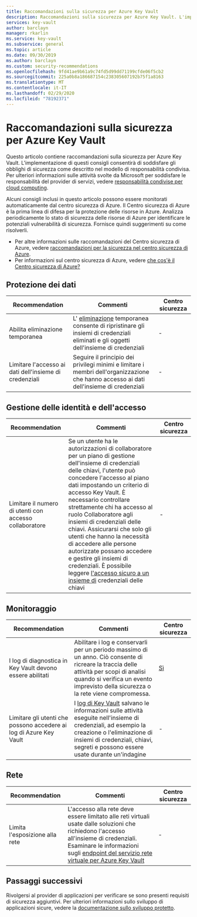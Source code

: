 ```yaml
---
title: Raccomandazioni sulla sicurezza per Azure Key Vault
description: Raccomandazioni sulla sicurezza per Azure Key Vault. L'implementazione di queste linee guida consente di soddisfare gli obblighi di sicurezza come descritto nel modello di responsabilità condivisa
services: key-vault
author: barclayn
manager: rkarlin
ms.service: key-vault
ms.subservice: general
ms.topic: article
ms.date: 09/30/2019
ms.author: barclayn
ms.custom: security-recommendations
ms.openlocfilehash: 9fd41ae9b61a9c74fd5d99dd71199cfde06f5cb2
ms.sourcegitcommit: 225a0b8a186687154c238305607192b75f1a8163
ms.translationtype: MT
ms.contentlocale: it-IT
ms.lasthandoff: 02/29/2020
ms.locfileid: "78192371"
---
```

# <a name="security-recommendations-for-azure-key-vault"></a>Raccomandazioni sulla sicurezza per Azure Key Vault

Questo articolo contiene raccomandazioni sulla sicurezza per Azure Key Vault. L'implementazione di questi consigli consentirà di soddisfare gli obblighi di sicurezza come descritto nel modello di responsabilità condivisa. Per ulteriori informazioni sulle attività svolte da Microsoft per soddisfare le responsabilità del provider di servizi, vedere [responsabilità condivise per cloud computing](https://gallery.technet.microsoft.com/Shared-Responsibilities-81d0ff91).

Alcuni consigli inclusi in questo articolo possono essere monitorati automaticamente dal centro sicurezza di Azure. Il Centro sicurezza di Azure è la prima linea di difesa per la protezione delle risorse in Azure. Analizza periodicamente lo stato di sicurezza delle risorse di Azure per identificare le potenziali vulnerabilità di sicurezza. Fornisce quindi suggerimenti su come risolverli.

- Per altre informazioni sulle raccomandazioni del Centro sicurezza di Azure, vedere [raccomandazioni per la sicurezza nel centro sicurezza di Azure](../security-center/security-center-recommendations.md).
- Per informazioni sul centro sicurezza di Azure, vedere [che cos'è il Centro sicurezza di Azure?](../security-center/security-center-intro.md)

## <a name="data-protection"></a>Protezione dei dati

| Recommendation | Commenti | Centro sicurezza |
|-|----|--|
|Abilita eliminazione temporanea | L' [eliminazione](key-vault-ovw-soft-delete.md) temporanea consente di ripristinare gli insiemi di credenziali eliminati e gli oggetti dell'insieme di credenziali |  - |
| Limitare l'accesso ai dati dell'insieme di credenziali  | Seguire il principio dei privilegi minimi e limitare i membri dell'organizzazione che hanno accesso ai dati dell'insieme di credenziali |  - |

## <a name="identity-and-access-management"></a>Gestione delle identità e dell'accesso

| Recommendation | Commenti | Centro sicurezza |
|-|----|--|
| Limitare il numero di utenti con accesso collaboratore | Se un utente ha le autorizzazioni di collaboratore per un piano di gestione dell'insieme di credenziali delle chiavi, l'utente può concedere l'accesso al piano dati impostando un criterio di accesso Key Vault. È necessario controllare strettamente chi ha accesso al ruolo Collaboratore agli insiemi di credenziali delle chiavi. Assicurarsi che solo gli utenti che hanno la necessità di accedere alle persone autorizzate possano accedere e gestire gli insiemi di credenziali. È possibile leggere [l'accesso sicuro a un insieme di](key-vault-secure-your-key-vault.md) credenziali delle chiavi | - |

## <a name="monitoring"></a>Monitoraggio

| Recommendation | Commenti | Centro sicurezza |
|-|----|--|
 I log di diagnostica in Key Vault devono essere abilitati | Abilitare i log e conservarli per un periodo massimo di un anno. Ciò consente di ricreare la traccia delle attività per scopi di analisi quando si verifica un evento imprevisto della sicurezza o la rete viene compromessa. | [Sì](../security-center/security-center-identity-access.md) |
| Limitare gli utenti che possono accedere ai log di Azure Key Vault | I [log di Key Vault](key-vault-logging.md) salvano le informazioni sulle attività eseguite nell'insieme di credenziali, ad esempio la creazione o l'eliminazione di insiemi di credenziali, chiavi, segreti e possono essere usate durante un'indagine |  - |

## <a name="networking"></a>Rete

| Recommendation | Commenti | Centro sicurezza |
|-|----|--|
|Limita l'esposizione alla rete | L'accesso alla rete deve essere limitato alle reti virtuali usate dalle soluzioni che richiedono l'accesso all'insieme di credenziali. Esaminare le informazioni sugli [endpoint del servizio rete virtuale per Azure Key Vault](key-vault-overview-vnet-service-endpoints.md) | - |

## <a name="next-steps"></a>Passaggi successivi

Rivolgersi al provider di applicazioni per verificare se sono presenti requisiti di sicurezza aggiuntivi. Per ulteriori informazioni sullo sviluppo di applicazioni sicure, vedere la [documentazione sullo sviluppo protetto](../security/fundamentals/abstract-develop-secure-apps.md).
